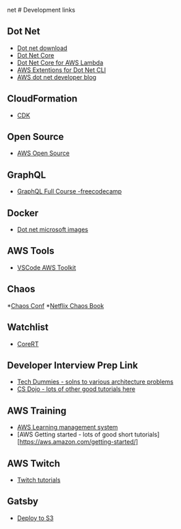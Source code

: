 net # Development links


## Dot Net

* [Dot net download](https://www.microsoft.com/net/download)
* [Dot Net Core](https://awslabs.github.io/aws-cdk/passing-in-data.html#getting-a-value-from-a-context-variable)
* [Dot Net Core for AWS Lambda](https://github.com/aws/aws-lambda-dotnet)
* [AWS Extentions for Dot Net CLI](https://github.com/aws/aws-extensions-for-dotnet-cli)
* [AWS dot net developer blog](https://aws.amazon.com/blogs/developer/category/programing-language/dot-net/)
## CloudFormation

*  [CDK](https://awslabs.github.io/aws-cdk/passing-in-data.html#getting-a-value-from-a-context-variable)

## Open Source

* [AWS Open Source](https://aws.amazon.com/opensource/)

## GraphQL

* [GraphQL Full Course -freecodecamp](https://www.youtube.com/watch?v=ed8SzALpx1Q)


## Docker

* [Dot net microsoft images](https://hub.docker.com/r/microsoft/dotnet/)

## AWS Tools
* [VSCode AWS Toolkit](https://github.com/aws/aws-toolkit-vscode)

## Chaos
*[Chaos Conf](https://www.youtube.com/watch?v=cefJd2v037U&list=PLLIx5ktghjqKtZdfDDyuJrlhC-ICfhVAN)
*[Netflix Chaos Book](https://www.oreilly.com/library/view/chaos-engineering/9781491988459/)


## Watchlist

* [CoreRT](https://github.com/dotnet/corert)


## Developer Interview Prep Link
* [Tech Dummies - solns to various architecture problems](https://www.youtube.com/channel/UCn1XnDWhsLS5URXTi5wtFTA)
* [CS Dojo - lots of other good tutorials here](https://www.youtube.com/playlist?list=PLBZBJbE_rGRVnpitdvpdY9952IsKMDuev)

## AWS Training
* [AWS Learning management system](https://www.aws.training/)
* [AWS Getting started - lots of good short tutorials][https://aws.amazon.com/getting-started/]

## AWS Twitch
* [Twitch tutorials](https://aws.amazon.com/developer/community/twitch/recordings/)

## Gatsby
* [Deploy to S3](https://benenewton.com/deploy-your-gatsby-js-site-to-aws-s-3)

